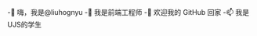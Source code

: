 -👋 嗨，我是@liuhognyu
-👀 我是前端工程师
-💞️ 欢迎我的 GitHub 回家
-📫 我是UJS的学生
<!-- - 🌱 我目前正在学习...
- 💞️ 我希望合作...
- 📫 如何联系我...-->

<!---
kyrieCCC/kyrieCCC 是一个✨特殊的✨存储库，因为它的“README.md”（此文件）出现在您的 GitHub 个人资料中。
您可以单击“预览”链接以查看所做的更改。
--->
